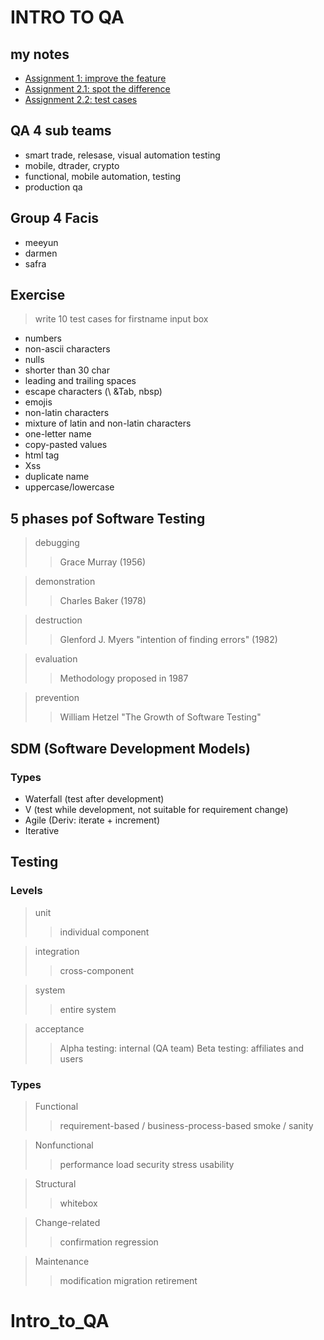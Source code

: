 # INTRO TO  QA
## my notes
- [Assignment 1: improve the feature](https://github.com/shontzu/Intro_to_QA/blob/main/Assignment1.md) 
- [Assignment 2.1: spot the difference](https://docs.google.com/document/d/1Rm1QN7JzU1O7Ed5TiAEghGwDNRv5ZRSQMu_KQn9zqH4/edit?usp=sharing)
- [Assignment 2.2: test cases](https://github.com/shontzu/Intro_to_QA/blob/main/Assignment2.2.md)

## QA 4 sub teams
- smart trade, relesase, visual automation testing
- mobile, dtrader, crypto
- functional, mobile automation, testing
- production qa

## Group 4 Facis
- meeyun
- darmen
- safra

## Exercise
> write 10 test cases for firstname input box
- numbers
- non-ascii characters
- nulls
- shorter than 30 char
- leading and trailing spaces
- escape characters (\ &Tab, nbsp)
- emojis
- non-latin characters
- mixture of latin and non-latin characters
- one-letter name
- copy-pasted values
- html tag
- Xss
- duplicate name
- uppercase/lowercase

## 5 phases pof Software Testing
> debugging
>> Grace Murray (1956)

> demonstration
>> Charles Baker (1978)

> destruction
>> Glenford J. Myers "intention of finding errors" (1982)

> evaluation
>> Methodology proposed in 1987

> prevention
>> William Hetzel "The Growth of Software Testing"

## SDM (Software Development Models)
### Types
- Waterfall (test after development)
- V (test while development, not suitable for requirement change)
- Agile (Deriv: iterate + increment)
- Iterative

## Testing
### Levels
> unit
>> individual component

> integration
>> cross-component

> system
>> entire system

> acceptance
>> Alpha testing: internal (QA team)
>> Beta testing: affiliates and users

### Types
> Functional
>> requirement-based /  business-process-based
>> smoke / sanity


> Nonfunctional
>> performance
>> load
>> security
>> stress
>> usability

> Structural
>> whitebox

> Change-related
>> confirmation
>> regression

> Maintenance
>> modification
>> migration
>> retirement

# Intro_to_QA
